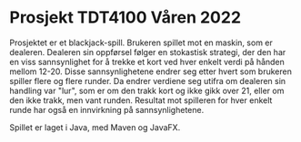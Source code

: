# Prosjekt TDT4100 Våren 2022

Prosjektet er et blackjack-spill. Brukeren spillet mot en maskin, som er dealeren. Dealeren sin oppførsel følger en stokastisk strategi, der den har en viss sannsynlighet for å trekke et kort ved hver enkelt verdi på hånden mellom 12-20. Disse sannsynlighetene endrer seg etter hvert som brukeren spiller flere og flere runder. Da endrer verdiene seg utifra om dealeren sin handling var "lur", som er om den trakk kort og ikke gikk over 21, eller om den ikke trakk, men vant runden. Resultat mot spilleren for hver enkelt runde har også en innvirkning på sannsynlighetene.

Spillet er laget i Java, med Maven og JavaFX.

